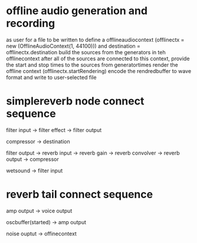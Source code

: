 
# offline audio generation and recording

as user for a file to be written to
define a offlineaudiocontext (offlinectx = new (OfflineAudioContext(1, 44100)))
and destination = offlinectx.destination
build the sources from the generators in teh offlinecontext
after all of the sources are connected to this context, provide the start and stop times to the sources from generatortimes
render the offline context (offlinectx.startRendering)
encode the rendredbuffer to wave format and write to user-selected file

# simplereverb node connect sequence
filter input -> filter effect -> filter output

compressor -> destination

filter output -> reverb input -> reverb gain -> reverb convolver -> reverb output -> compressor

wetsound -> filter input

# reverb tail connect sequence

amp output -> voice output

oscbuffer(started) -> amp output

noise ouptut -> offinecontext
